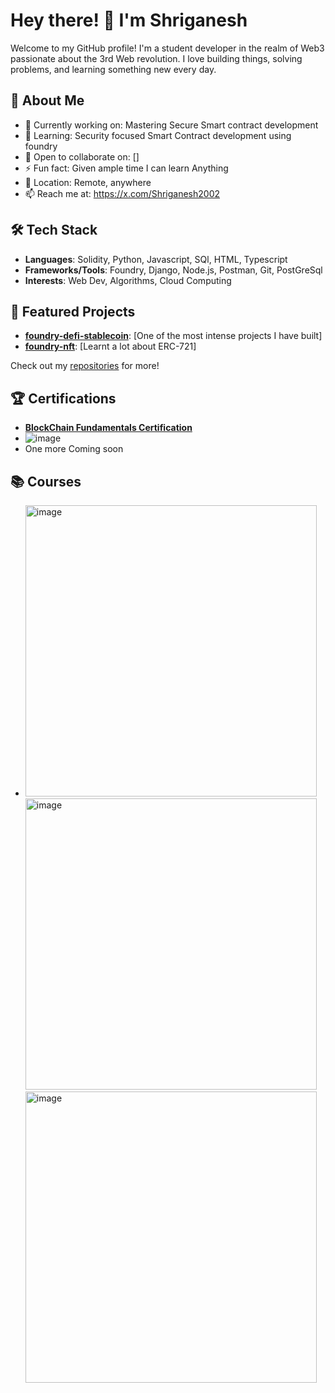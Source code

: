 # Hey there! 👋 I'm Shriganesh

Welcome to my GitHub profile! I'm a student developer in the realm of Web3 passionate about the 3rd Web revolution. I love building things, solving problems, and learning something new every day.

## 🚀 About Me

- 🔭 Currently working on: Mastering Secure Smart contract development
- 🌱 Learning: Security focused Smart Contract development using foundry
- 👯 Open to collaborate on: []
- ⚡ Fun fact: Given ample time I can learn Anything
- 📍 Location: Remote, anywhere
- 📫 Reach me at: https://x.com/Shriganesh2002

## 🛠️ Tech Stack

- **Languages**: Solidity, Python, Javascript, SQl, HTML, Typescript
- **Frameworks/Tools**: Foundry, Django, Node.js, Postman, Git, PostGreSql
- **Interests**: Web Dev, Algorithms, Cloud Computing

## 🌟 Featured Projects

- **[foundry-defi-stablecoin](https://github.com/5hr1ganesh/foundry-defi-stablecoin)**: [One of the most intense projects I have built]
- **[foundry-nft](https://github.com/5hr1ganesh/foundry-nft)**: [Learnt a lot about ERC-721]

Check out my [repositories](https://github.com/5hr1ganesh?tab=repositories) for more!

## 🏆 Certifications

- **[BlockChain Fundamentals Certification](https://www.credly.com/badges/012f44fa-f15a-4d92-8681-5123ab808ea8)**
- ![image](https://github.com/user-attachments/assets/bfb252c8-0bb4-4c25-a894-cb146ae33134)
- One more Coming soon

## 📚 Courses
- <img width="466" alt="image" src="https://github.com/user-attachments/assets/4f8609bc-e18f-4b78-99a6-f0aaa1b62a36" />  <img width="466" alt="image" src="https://github.com/user-attachments/assets/db4057c8-5679-45cc-9c9d-bf9c34a48dd6" /> <img width="466" alt="image" src="https://github.com/user-attachments/assets/b77ac434-3e55-4c30-bf8a-136c386c147c" />





